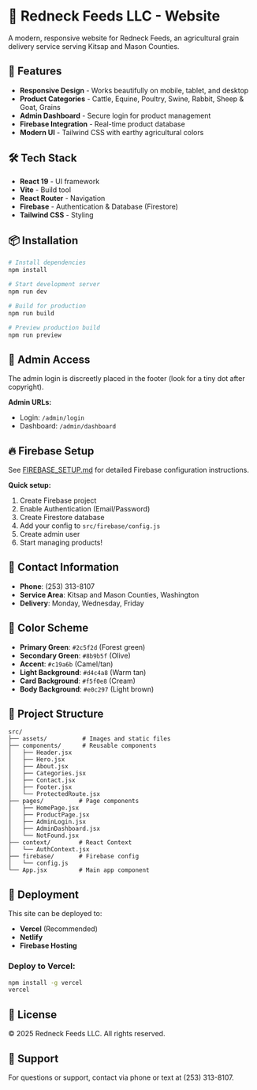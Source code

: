 # 🌾 Redneck Feeds LLC - Website

A modern, responsive website for Redneck Feeds, an agricultural grain delivery service serving Kitsap and Mason Counties.

## 🚀 Features

- **Responsive Design** - Works beautifully on mobile, tablet, and desktop
- **Product Categories** - Cattle, Equine, Poultry, Swine, Rabbit, Sheep & Goat, Grains
- **Admin Dashboard** - Secure login for product management
- **Firebase Integration** - Real-time product database
- **Modern UI** - Tailwind CSS with earthy agricultural colors

## 🛠️ Tech Stack

- **React 19** - UI framework
- **Vite** - Build tool
- **React Router** - Navigation
- **Firebase** - Authentication & Database (Firestore)
- **Tailwind CSS** - Styling

## 📦 Installation

```bash
# Install dependencies
npm install

# Start development server
npm run dev

# Build for production
npm run build

# Preview production build
npm run preview
```

## 🔐 Admin Access

The admin login is discreetly placed in the footer (look for a tiny dot after copyright).

**Admin URLs:**
- Login: `/admin/login`
- Dashboard: `/admin/dashboard`

## 🔥 Firebase Setup

See [FIREBASE_SETUP.md](./FIREBASE_SETUP.md) for detailed Firebase configuration instructions.

**Quick setup:**
1. Create Firebase project
2. Enable Authentication (Email/Password)
3. Create Firestore database
4. Add your config to `src/firebase/config.js`
5. Create admin user
6. Start managing products!

## 📱 Contact Information

- **Phone**: (253) 313-8107
- **Service Area**: Kitsap and Mason Counties, Washington
- **Delivery**: Monday, Wednesday, Friday

## 🎨 Color Scheme

- **Primary Green**: `#2c5f2d` (Forest green)
- **Secondary Green**: `#8b9b5f` (Olive)
- **Accent**: `#c19a6b` (Camel/tan)
- **Light Background**: `#d4c4a8` (Warm tan)
- **Card Background**: `#f5f0e8` (Cream)
- **Body Background**: `#e0c297` (Light brown)

## 📂 Project Structure

```
src/
├── assets/          # Images and static files
├── components/      # Reusable components
│   ├── Header.jsx
│   ├── Hero.jsx
│   ├── About.jsx
│   ├── Categories.jsx
│   ├── Contact.jsx
│   ├── Footer.jsx
│   └── ProtectedRoute.jsx
├── pages/          # Page components
│   ├── HomePage.jsx
│   ├── ProductPage.jsx
│   ├── AdminLogin.jsx
│   ├── AdminDashboard.jsx
│   └── NotFound.jsx
├── context/        # React Context
│   └── AuthContext.jsx
├── firebase/       # Firebase config
│   └── config.js
└── App.jsx         # Main app component
```

## 🚀 Deployment

This site can be deployed to:
- **Vercel** (Recommended)
- **Netlify**
- **Firebase Hosting**

### Deploy to Vercel:
```bash
npm install -g vercel
vercel
```

## 📝 License

© 2025 Redneck Feeds LLC. All rights reserved.

## 🤝 Support

For questions or support, contact via phone or text at (253) 313-8107.
